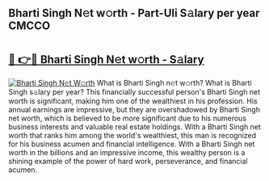 ## Bharti Singh N𝚎t w𝚘rth - Part-UIi S𝚊lary per year CMCCO

# <h2><a href="http://gc4j2j.nevu.top/?p=Bharti+Singh">🔗 👉🔴 Bharti Singh N𝚎t w𝚘rth - S𝚊lary</a></h2>

[![Bharti Singh N𝚎t W𝚘rth](https://i.imgur.com/Oavwk0R.jpeg)](http://gc4j2j.nevu.top/?p=Bharti+Singh)
What is Bharti Singh n𝚎t w𝚘rth? What is Bharti Singh s𝚊lary per year?
This financially successful person's Bharti Singh net worth is significant, making him one of the wealthiest in his profession. His annual earnings are impressive, but they are overshadowed by Bharti Singh net worth, which is believed to be more significant due to his numerous business interests and valuable real estate holdings. With a Bharti Singh net worth that ranks him among the world's wealthiest, this man is recognized for his business acumen and financial intelligence. With a Bharti Singh net worth in the billions and an impressive income, this wealthy person is a shining example of the power of hard work, perseverance, and financial acumen.
